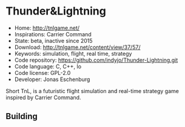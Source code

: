 # Thunder&Lightning

- Home: http://tnlgame.net/
- Inspirations: Carrier Command
- State: beta, inactive since 2015
- Download: http://tnlgame.net/content/view/37/57/
- Keywords: simulation, flight, real time, strategy
- Code repository: https://github.com/indyjo/Thunder-Lightning.git
- Code language: C, C++, Io
- Code license: GPL-2.0
- Developer: Jonas Eschenburg

Short TnL, is a futuristic flight simulation and real-time strategy game inspired by Carrier Command.

## Building
